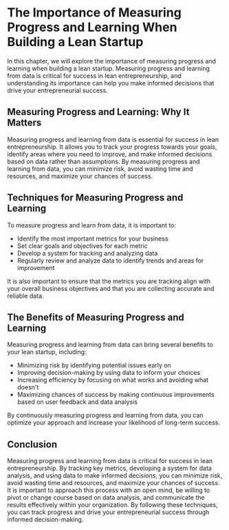 The Importance of Measuring Progress and Learning When Building a Lean Startup
==========================================================================================================================

In this chapter, we will explore the importance of measuring progress and learning when building a lean startup. Measuring progress and learning from data is critical for success in lean entrepreneurship, and understanding its importance can help you make informed decisions that drive your entrepreneurial success.

Measuring Progress and Learning: Why It Matters
-----------------------------------------------

Measuring progress and learning from data is essential for success in lean entrepreneurship. It allows you to track your progress towards your goals, identify areas where you need to improve, and make informed decisions based on data rather than assumptions. By measuring progress and learning from data, you can minimize risk, avoid wasting time and resources, and maximize your chances of success.

Techniques for Measuring Progress and Learning
----------------------------------------------

To measure progress and learn from data, it is important to:

* Identify the most important metrics for your business
* Set clear goals and objectives for each metric
* Develop a system for tracking and analyzing data
* Regularly review and analyze data to identify trends and areas for improvement

It is also important to ensure that the metrics you are tracking align with your overall business objectives and that you are collecting accurate and reliable data.

The Benefits of Measuring Progress and Learning
-----------------------------------------------

Measuring progress and learning from data can bring several benefits to your lean startup, including:

* Minimizing risk by identifying potential issues early on
* Improving decision-making by using data to inform your choices
* Increasing efficiency by focusing on what works and avoiding what doesn't
* Maximizing chances of success by making continuous improvements based on user feedback and data analysis

By continuously measuring progress and learning from data, you can optimize your approach and increase your likelihood of long-term success.

Conclusion
----------

Measuring progress and learning from data is critical for success in lean entrepreneurship. By tracking key metrics, developing a system for data analysis, and using data to make informed decisions, you can minimize risk, avoid wasting time and resources, and maximize your chances of success. It is important to approach this process with an open mind, be willing to pivot or change course based on data analysis, and communicate the results effectively within your organization. By following these techniques, you can track progress and drive your entrepreneurial success through informed decision-making.
